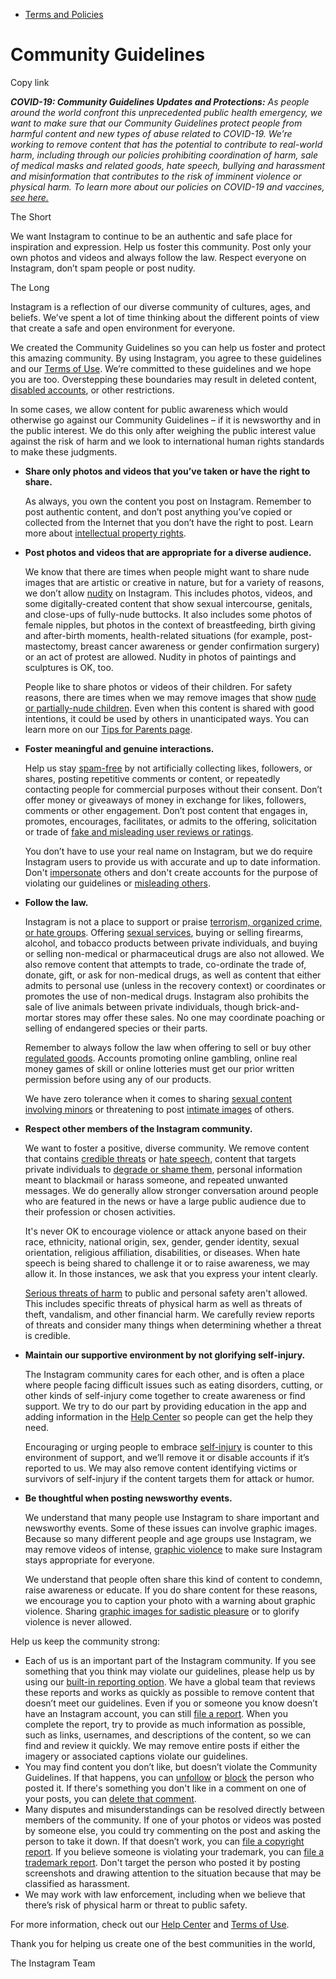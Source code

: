 *   [Terms and Policies](https://help.instagram.com/1417489251945243/?helpref=breadcrumb)

Community Guidelines
====================

Copy link

_**COVID-19: Community Guidelines Updates and Protections:** As people around the world confront this unprecedented public health emergency, we want to make sure that our Community Guidelines protect people from harmful content and new types of abuse related to COVID-19. We’re working to remove content that has the potential to contribute to real-world harm, including through our policies prohibiting coordination of harm, sale of medical masks and related goods, hate speech, bullying and harassment and misinformation that contributes to the risk of imminent violence or physical harm. To learn more about our policies on COVID-19 and vaccines, [see here.](https://help.instagram.com/697825587576762?helpref=faq_content)_

The Short

We want Instagram to continue to be an authentic and safe place for inspiration and expression. Help us foster this community. Post only your own photos and videos and always follow the law. Respect everyone on Instagram, don’t spam people or post nudity.

The Long

Instagram is a reflection of our diverse community of cultures, ages, and beliefs. We’ve spent a lot of time thinking about the different points of view that create a safe and open environment for everyone.

We created the Community Guidelines so you can help us foster and protect this amazing community. By using Instagram, you agree to these guidelines and our [Terms of Use](https://www.instagram.com/legal/terms). We’re committed to these guidelines and we hope you are too. Overstepping these boundaries may result in deleted content, [disabled accounts](https://help.instagram.com/366993040048856?helpref=faq_content), or other restrictions.

In some cases, we allow content for public awareness which would otherwise go against our Community Guidelines – if it is newsworthy and in the public interest. We do this only after weighing the public interest value against the risk of harm and we look to international human rights standards to make these judgments.

*   **Share only photos and videos that you’ve taken or have the right to share.**
    
    As always, you own the content you post on Instagram. Remember to post authentic content, and don’t post anything you’ve copied or collected from the Internet that you don’t have the right to post. Learn more about [intellectual property rights](https://help.instagram.com/126382350847838?helpref=faq_content).
    
*   **Post photos and videos that are appropriate for a diverse audience.**
    
    We know that there are times when people might want to share nude images that are artistic or creative in nature, but for a variety of reasons, we don’t allow [nudity](https://l.instagram.com/?u=https%3A%2F%2Fwww.facebook.com%2Fcommunitystandards%2Fadult_nudity_sexual_activity&e=AT1elB_IL7rXGG22VqwoEVBS1MB2SBbyJAAoN_m6fjRfVqFLfew1SOkqRMMfUwxkYod0AzBOtFH_SVECV5MFYNh1OPcC_-dOpYirGZ4ft9iZJSmxl5xo1wo1ArbGZNNsdT7EZRwOuGm0vxy9q4xckEC3hVd_7fZMQIkirw) on Instagram. This includes photos, videos, and some digitally-created content that show sexual intercourse, genitals, and close-ups of fully-nude buttocks. It also includes some photos of female nipples, but photos in the context of breastfeeding, birth giving and after-birth moments, health-related situations (for example, post-mastectomy, breast cancer awareness or gender confirmation surgery) or an act of protest are allowed. Nudity in photos of paintings and sculptures is OK, too.
    
    People like to share photos or videos of their children. For safety reasons, there are times when we may remove images that show [nude or partially-nude children](https://l.instagram.com/?u=https%3A%2F%2Fwww.facebook.com%2Fcommunitystandards%2Fchild_nudity_sexual_exploitation&e=AT1elB_IL7rXGG22VqwoEVBS1MB2SBbyJAAoN_m6fjRfVqFLfew1SOkqRMMfUwxkYod0AzBOtFH_SVECV5MFYNh1OPcC_-dOpYirGZ4ft9iZJSmxl5xo1wo1ArbGZNNsdT7EZRwOuGm0vxy9q4xckEC3hVd_7fZMQIkirw). Even when this content is shared with good intentions, it could be used by others in unanticipated ways. You can learn more on our [Tips for Parents page](https://help.instagram.com/154475974694511/?helpref=faq_content).
    
*   **Foster meaningful and genuine interactions.**
    
    Help us stay [spam-free](https://l.instagram.com/?u=https%3A%2F%2Fwww.facebook.com%2Fcommunitystandards%2Fspam&e=AT1elB_IL7rXGG22VqwoEVBS1MB2SBbyJAAoN_m6fjRfVqFLfew1SOkqRMMfUwxkYod0AzBOtFH_SVECV5MFYNh1OPcC_-dOpYirGZ4ft9iZJSmxl5xo1wo1ArbGZNNsdT7EZRwOuGm0vxy9q4xckEC3hVd_7fZMQIkirw) by not artificially collecting likes, followers, or shares, posting repetitive comments or content, or repeatedly contacting people for commercial purposes without their consent. Don’t offer money or giveaways of money in exchange for likes, followers, comments or other engagement. Don’t post content that engages in, promotes, encourages, facilitates, or admits to the offering, solicitation or trade of [fake and misleading user reviews or ratings](https://l.instagram.com/?u=https%3A%2F%2Fwww.facebook.com%2Fcommunitystandards%2Ffraud_deception&e=AT1elB_IL7rXGG22VqwoEVBS1MB2SBbyJAAoN_m6fjRfVqFLfew1SOkqRMMfUwxkYod0AzBOtFH_SVECV5MFYNh1OPcC_-dOpYirGZ4ft9iZJSmxl5xo1wo1ArbGZNNsdT7EZRwOuGm0vxy9q4xckEC3hVd_7fZMQIkirw).
    
    You don’t have to use your real name on Instagram, but we do require Instagram users to provide us with accurate and up to date information. Don't [impersonate](https://l.instagram.com/?u=https%3A%2F%2Fwww.facebook.com%2Fcommunitystandards%2Fmisrepresentation&e=AT1elB_IL7rXGG22VqwoEVBS1MB2SBbyJAAoN_m6fjRfVqFLfew1SOkqRMMfUwxkYod0AzBOtFH_SVECV5MFYNh1OPcC_-dOpYirGZ4ft9iZJSmxl5xo1wo1ArbGZNNsdT7EZRwOuGm0vxy9q4xckEC3hVd_7fZMQIkirw) others and don't create accounts for the purpose of violating our guidelines or [misleading others](https://l.instagram.com/?u=https%3A%2F%2Ftransparency.fb.com%2Fpolicies%2Fcommunity-standards%2Finauthentic-behavior%2F&e=AT1elB_IL7rXGG22VqwoEVBS1MB2SBbyJAAoN_m6fjRfVqFLfew1SOkqRMMfUwxkYod0AzBOtFH_SVECV5MFYNh1OPcC_-dOpYirGZ4ft9iZJSmxl5xo1wo1ArbGZNNsdT7EZRwOuGm0vxy9q4xckEC3hVd_7fZMQIkirw).
    
*   **Follow the law.**
    
    Instagram is not a place to support or praise [terrorism, organized crime, or hate groups](https://l.instagram.com/?u=https%3A%2F%2Fwww.facebook.com%2Fcommunitystandards%2Fdangerous_individuals_organizations&e=AT1elB_IL7rXGG22VqwoEVBS1MB2SBbyJAAoN_m6fjRfVqFLfew1SOkqRMMfUwxkYod0AzBOtFH_SVECV5MFYNh1OPcC_-dOpYirGZ4ft9iZJSmxl5xo1wo1ArbGZNNsdT7EZRwOuGm0vxy9q4xckEC3hVd_7fZMQIkirw). Offering [sexual services](https://l.instagram.com/?u=https%3A%2F%2Fwww.facebook.com%2Fcommunitystandards%2Fsexual_solicitation&e=AT1elB_IL7rXGG22VqwoEVBS1MB2SBbyJAAoN_m6fjRfVqFLfew1SOkqRMMfUwxkYod0AzBOtFH_SVECV5MFYNh1OPcC_-dOpYirGZ4ft9iZJSmxl5xo1wo1ArbGZNNsdT7EZRwOuGm0vxy9q4xckEC3hVd_7fZMQIkirw), buying or selling firearms, alcohol, and tobacco products between private individuals, and buying or selling non-medical or pharmaceutical drugs are also not allowed. We also remove content that attempts to trade, co-ordinate the trade of, donate, gift, or ask for non-medical drugs, as well as content that either admits to personal use (unless in the recovery context) or coordinates or promotes the use of non-medical drugs. Instagram also prohibits the sale of live animals between private individuals, though brick-and-mortar stores may offer these sales. No one may coordinate poaching or selling of endangered species or their parts.
    
    Remember to always follow the law when offering to sell or buy other [regulated goods](https://l.instagram.com/?u=https%3A%2F%2Fwww.facebook.com%2Fcommunitystandards%2Fregulated_goods&e=AT1elB_IL7rXGG22VqwoEVBS1MB2SBbyJAAoN_m6fjRfVqFLfew1SOkqRMMfUwxkYod0AzBOtFH_SVECV5MFYNh1OPcC_-dOpYirGZ4ft9iZJSmxl5xo1wo1ArbGZNNsdT7EZRwOuGm0vxy9q4xckEC3hVd_7fZMQIkirw). Accounts promoting online gambling, online real money games of skill or online lotteries must get our prior written permission before using any of our products.
    
    We have zero tolerance when it comes to sharing [sexual content involving minors](https://l.instagram.com/?u=https%3A%2F%2Fwww.facebook.com%2Fcommunitystandards%2Fchild_nudity_sexual_exploitation&e=AT1elB_IL7rXGG22VqwoEVBS1MB2SBbyJAAoN_m6fjRfVqFLfew1SOkqRMMfUwxkYod0AzBOtFH_SVECV5MFYNh1OPcC_-dOpYirGZ4ft9iZJSmxl5xo1wo1ArbGZNNsdT7EZRwOuGm0vxy9q4xckEC3hVd_7fZMQIkirw) or threatening to post [intimate images](https://l.instagram.com/?u=https%3A%2F%2Fwww.facebook.com%2Fcommunitystandards%2Fsexual_exploitation_adults&e=AT1elB_IL7rXGG22VqwoEVBS1MB2SBbyJAAoN_m6fjRfVqFLfew1SOkqRMMfUwxkYod0AzBOtFH_SVECV5MFYNh1OPcC_-dOpYirGZ4ft9iZJSmxl5xo1wo1ArbGZNNsdT7EZRwOuGm0vxy9q4xckEC3hVd_7fZMQIkirw) of others.
    
*   **Respect other members of the Instagram community.**
    
    We want to foster a positive, diverse community. We remove content that contains [credible threats](https://l.instagram.com/?u=https%3A%2F%2Fwww.facebook.com%2Fcommunitystandards%2Fcredible_violence&e=AT1elB_IL7rXGG22VqwoEVBS1MB2SBbyJAAoN_m6fjRfVqFLfew1SOkqRMMfUwxkYod0AzBOtFH_SVECV5MFYNh1OPcC_-dOpYirGZ4ft9iZJSmxl5xo1wo1ArbGZNNsdT7EZRwOuGm0vxy9q4xckEC3hVd_7fZMQIkirw) or [hate speech](https://l.instagram.com/?u=https%3A%2F%2Fwww.facebook.com%2Fcommunitystandards%2Fhate_speech&e=AT1elB_IL7rXGG22VqwoEVBS1MB2SBbyJAAoN_m6fjRfVqFLfew1SOkqRMMfUwxkYod0AzBOtFH_SVECV5MFYNh1OPcC_-dOpYirGZ4ft9iZJSmxl5xo1wo1ArbGZNNsdT7EZRwOuGm0vxy9q4xckEC3hVd_7fZMQIkirw), content that targets private individuals to [degrade or shame them](https://l.instagram.com/?u=https%3A%2F%2Fwww.facebook.com%2Fcommunitystandards%2Fbullying&e=AT1elB_IL7rXGG22VqwoEVBS1MB2SBbyJAAoN_m6fjRfVqFLfew1SOkqRMMfUwxkYod0AzBOtFH_SVECV5MFYNh1OPcC_-dOpYirGZ4ft9iZJSmxl5xo1wo1ArbGZNNsdT7EZRwOuGm0vxy9q4xckEC3hVd_7fZMQIkirw), personal information meant to blackmail or harass someone, and repeated unwanted messages. We do generally allow stronger conversation around people who are featured in the news or have a large public audience due to their profession or chosen activities.
    
    It's never OK to encourage violence or attack anyone based on their race, ethnicity, national origin, sex, gender, gender identity, sexual orientation, religious affiliation, disabilities, or diseases. When hate speech is being shared to challenge it or to raise awareness, we may allow it. In those instances, we ask that you express your intent clearly.
    
    [Serious threats of harm](https://l.instagram.com/?u=https%3A%2F%2Fwww.facebook.com%2Fcommunitystandards%2Fcredible_violence&e=AT1elB_IL7rXGG22VqwoEVBS1MB2SBbyJAAoN_m6fjRfVqFLfew1SOkqRMMfUwxkYod0AzBOtFH_SVECV5MFYNh1OPcC_-dOpYirGZ4ft9iZJSmxl5xo1wo1ArbGZNNsdT7EZRwOuGm0vxy9q4xckEC3hVd_7fZMQIkirw) to public and personal safety aren't allowed. This includes specific threats of physical harm as well as threats of theft, vandalism, and other financial harm. We carefully review reports of threats and consider many things when determining whether a threat is credible.
    
*   **Maintain our supportive environment by not glorifying self-injury.**
    
    The Instagram community cares for each other, and is often a place where people facing difficult issues such as eating disorders, cutting, or other kinds of self-injury come together to create awareness or find support. We try to do our part by providing education in the app and adding information in the [Help Center](https://help.instagram.com/) so people can get the help they need.
    
    Encouraging or urging people to embrace [self-injury](https://l.instagram.com/?u=https%3A%2F%2Fwww.facebook.com%2Fcommunitystandards%2Fsuicide_self_injury_violence&e=AT1elB_IL7rXGG22VqwoEVBS1MB2SBbyJAAoN_m6fjRfVqFLfew1SOkqRMMfUwxkYod0AzBOtFH_SVECV5MFYNh1OPcC_-dOpYirGZ4ft9iZJSmxl5xo1wo1ArbGZNNsdT7EZRwOuGm0vxy9q4xckEC3hVd_7fZMQIkirw) is counter to this environment of support, and we’ll remove it or disable accounts if it’s reported to us. We may also remove content identifying victims or survivors of self-injury if the content targets them for attack or humor.
    
*   **Be thoughtful when posting newsworthy events.**
    
    We understand that many people use Instagram to share important and newsworthy events. Some of these issues can involve graphic images. Because so many different people and age groups use Instagram, we may remove videos of intense, [graphic violence](https://l.instagram.com/?u=https%3A%2F%2Fwww.facebook.com%2Fcommunitystandards%2Fgraphic_violence&e=AT1elB_IL7rXGG22VqwoEVBS1MB2SBbyJAAoN_m6fjRfVqFLfew1SOkqRMMfUwxkYod0AzBOtFH_SVECV5MFYNh1OPcC_-dOpYirGZ4ft9iZJSmxl5xo1wo1ArbGZNNsdT7EZRwOuGm0vxy9q4xckEC3hVd_7fZMQIkirw) to make sure Instagram stays appropriate for everyone.
    
    We understand that people often share this kind of content to condemn, raise awareness or educate. If you do share content for these reasons, we encourage you to caption your photo with a warning about graphic violence. Sharing [graphic images for sadistic pleasure](https://l.instagram.com/?u=https%3A%2F%2Fwww.facebook.com%2Fcommunitystandards%2Fcruel_insensitive&e=AT1elB_IL7rXGG22VqwoEVBS1MB2SBbyJAAoN_m6fjRfVqFLfew1SOkqRMMfUwxkYod0AzBOtFH_SVECV5MFYNh1OPcC_-dOpYirGZ4ft9iZJSmxl5xo1wo1ArbGZNNsdT7EZRwOuGm0vxy9q4xckEC3hVd_7fZMQIkirw) or to glorify violence is never allowed.
    

Help us keep the community strong:

*   Each of us is an important part of the Instagram community. If you see something that you think may violate our guidelines, please help us by using our [built-in reporting option](https://help.instagram.com/165828726894770?helpref=faq_content). We have a global team that reviews these reports and works as quickly as possible to remove content that doesn’t meet our guidelines. Even if you or someone you know doesn’t have an Instagram account, you can still [file a report](https://help.instagram.com/contact/383679321740945). When you complete the report, try to provide as much information as possible, such as links, usernames, and descriptions of the content, so we can find and review it quickly. We may remove entire posts if either the imagery or associated captions violate our guidelines.
*   You may find content you don’t like, but doesn’t violate the Community Guidelines. If that happens, you can [unfollow](https://help.instagram.com/286340048138725?helpref=faq_content) or [block](https://help.instagram.com/426700567389543/?helpref=faq_content) the person who posted it. If there's something you don't like in a comment on one of your posts, you can [delete that comment](https://help.instagram.com/289098941190483?helpref=faq_content).
*   Many disputes and misunderstandings can be resolved directly between members of the community. If one of your photos or videos was posted by someone else, you could try commenting on the post and asking the person to take it down. If that doesn’t work, you can [file a copyright report](https://help.instagram.com/126382350847838?helpref=faq_content). If you believe someone is violating your trademark, you can [file a trademark report](https://help.instagram.com/222826637847963?helpref=faq_content). Don't target the person who posted it by posting screenshots and drawing attention to the situation because that may be classified as harassment.
*   We may work with law enforcement, including when we believe that there’s risk of physical harm or threat to public safety.

For more information, check out our [Help Center](https://help.instagram.com/) and [Terms of Use](https://l.instagram.com/?u=http%3A%2F%2Finstagram.com%2Flegal%2Fterms%2F%23&e=AT1elB_IL7rXGG22VqwoEVBS1MB2SBbyJAAoN_m6fjRfVqFLfew1SOkqRMMfUwxkYod0AzBOtFH_SVECV5MFYNh1OPcC_-dOpYirGZ4ft9iZJSmxl5xo1wo1ArbGZNNsdT7EZRwOuGm0vxy9q4xckEC3hVd_7fZMQIkirw).

Thank you for helping us create one of the best communities in the world,

The Instagram Team